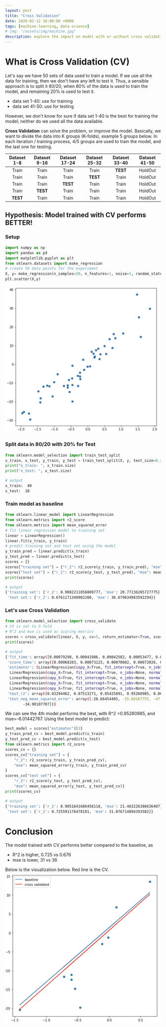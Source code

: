 ```yaml
---
layout: post
title: "Cross Validation"
date: 2020-02-12 16:00:00 +0800
tags: [machine-learning, data-science]
# img: "/assets/img/machine.jpg"
description: explore the impact on model with or without cross validation
---
```


# What is Cross Validation (CV)

Let's say we have 50 sets of data used to train a model. If we use all the data for training, then we don't have any left to test it. Thus, a sensible approach is to split it 80/20, when 80% of the data is used to train the model, and remaining 20% is used to test it.

- data set 1-40: use for training
- data set 41-50: use for testing

However, we don't know for sure if data set 1-40 is the best for training the model; neither do we used all the data available.

**Cross Validation** can solve the problem, or improve the model.
Basically, we want to divide the data into K groups (K-folds), example 5 groups below. In each iteration / training process, 4/5 groups are used to train the model, and the last one for testing.

| Dataset 1-8 | Dataset 9-16 | Dataset 17-24 | Dataset 25-32 | Dataset 33-40 | Dataset 41-50 |
| :----------: | :-----------: | :-----------: | :-----------: | :-----------: | :-----------: |
|    Train     |     Train     |     Train     |     Train     |   **TEST**    |    HoldOut    |
|    Train     |     Train     |     Train     |   **TEST**    |     Train     |    HoldOut    |
|    Train     |     Train     |   **TEST**    |     Train     |     Train     |    HoldOut    |
|    Train     |   **TEST**    |     Train     |     Train     |     Train     |    HoldOut    |
|   **TEST**   |     Train     |     Train     |     Train     |     Train     |    HoldOut    |

## Hypothesis: Model trained with CV performs BETTER!

### Setup

```python
import numpy as np
import pandas as pd
import matplotlib.pyplot as plt
from sklearn.datasets import make_regression
# create 50 data points for the experiment
X, y= make_regression(n_samples=50, n_features=1, noise=5, random_state=42)
plt.scatter(X,y)
```
![50-regression-points](/assets/img/50-regression-points.png)

### Split data in 80/20 with 20% for Test
```python
from sklearn.model_selection import train_test_split
x_train, x_test, y_train, y_test = train_test_split(X, y, test_size=0.2, random_state=42)
print("x_train: ", x_train.size)
print("x_test: ", x_test.size)
```
```bash
# output
x_train:  40
x_test:  10
```
### Train model as baseline
```python
from sklearn.linear_model import LinearRegression
from sklearn.metrics import r2_score
from sklearn.metrics import mean_squared_error
# fit linear regression model to training set
linear = LinearRegression()
linear.fit(x_train, y_train)
# predit training set and test set using the model
y_train_pred = linear.predict(x_train)
y_test_pred = linear.predict(x_test)
scores = {}
scores["training set"] = {"r_2": r2_score(y_train, y_train_pred), "mse": mean_squared_error(y_train, y_train_pred)}
scores["test set"] = {"r_2": r2_score(y_test, y_test_pred), "mse": mean_squared_error(y_test, y_test_pred)}
print(scores)
```

```bash
# output
{'training set': {'r_2': 0.9082211858809777, 'mse': 20.77136285727775},
 'test set': {'r_2': 0.6761171340902208, 'mse': 36.679634983592294}}
```

### Let's use Cross Validation
```python
from sklearn.model_selection import cross_validate
# CV is set to 5-fold
# R^2 and mse is used as scoring metrics
scores = cross_validate(linear, X, y, cv=5, return_estimator=True, scoring=('r2', 'neg_mean_squared_error'))
print(scores)
```
```bash
# output
{'fit_time': array([0.00079298, 0.00041986, 0.00042582, 0.00053477, 0.00041199]),
 'score_time': array([0.00068283, 0.00073123, 0.00070882, 0.00072026, 0.00058603]),
 'estimator': (LinearRegression(copy_X=True, fit_intercept=True, n_jobs=None, normalize=False),
  LinearRegression(copy_X=True, fit_intercept=True, n_jobs=None, normalize=False),
  LinearRegression(copy_X=True, fit_intercept=True, n_jobs=None, normalize=False),
  LinearRegression(copy_X=True, fit_intercept=True, n_jobs=None, normalize=False),
  LinearRegression(copy_X=True, fit_intercept=True, n_jobs=None, normalize=False)),
 'test_r2': array([0.83294462, 0.87513271, 0.85425891, 0.95260985, 0.86880153]),
 'test_neg_mean_squared_error': array([-28.66454405, -15.60107755, -47.62231841,  -6.01442767,
        -34.90107707])}
```
We can see the 4th model performs the best, with R^2 =0.95260985, and mse=-6.01442767.
Using the best model to predict:
```python
best_model = scores["estimator"][3]
y_train_pred_cv = best_model.predict(x_train)
y_test_pred_cv = best_model.predict(x_test)
from sklearn.metrics import r2_score
scores_cv = {}
scores_cv["training set"] = {
    "r_2": r2_score(y_train, y_train_pred_cv),
    "mse": mean_squared_error(y_train, y_train_pred_cv)
}
scores_cv["test set"] = {
    "r_2": r2_score(y_test, y_test_pred_cv),
    "mse": mean_squared_error(y_test, y_test_pred_cv)}
print(scores_cv)
```
```bash
# output
{'training set': {'r_2': 0.9051641686456118, 'mse': 21.463226386636407},
 'test set': {'r_2': 0.725591176478181, 'mse': 31.076714894393582}}
```

# Conclusion
The model trained with CV performs better compared to the baseline, as
- R^2 is higher, 0.725 vs 0.676
- mse is lower, 31 vs 36

Below is the visualization below. Red line is the CV.
![50-regression-compare](/assets/img/50-regression-compare.png)
